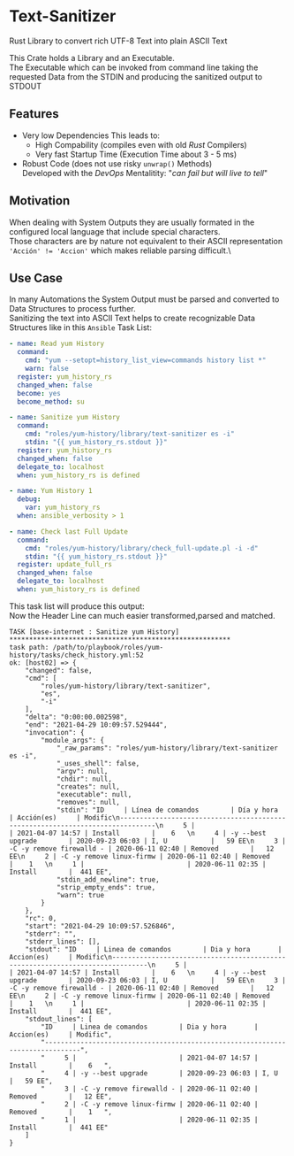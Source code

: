 # Text-Sanitizer
Rust Library to convert rich UTF-8 Text into plain ASCII Text

This Crate holds a Library and an Executable.\
The Executable which can be invoked from command line taking the requested Data from the STDIN 
and producing the sanitized output to STDOUT

## Features
* Very low Dependencies
  This leads to:
  * High Compability (compiles even with old _Rust_ Compilers)
  * Very fast Startup Time (Execution Time about 3 - 5 ms)
* Robust Code (does not use risky `unwrap()` Methods)\
  Developed with the _DevOps_ Mentalitity: "_can fail but will live to tell_"

## Motivation
When dealing with System Outputs they are usually formated in the configured local language that include special characters.\
Those characters are by nature not equivalent to their ASCII representation `'Acción' != 'Accion'` which makes reliable parsing difficult.\

## Use Case
In many Automations the System Output must be parsed and converted to Data Structures to process further.\
Sanitizing the text into ASCII Text helps to create recognizable Data Structures
like in this `Ansible` Task List:
```yaml
- name: Read yum History
  command: 
    cmd: "yum --setopt=history_list_view=commands history list *"
    warn: false
  register: yum_history_rs
  changed_when: false
  become: yes
  become_method: su

- name: Sanitize yum History
  command: 
    cmd: "roles/yum-history/library/text-sanitizer es -i"
    stdin: "{{ yum_history_rs.stdout }}"
  register: yum_history_rs
  changed_when: false
  delegate_to: localhost
  when: yum_history_rs is defined

- name: Yum History 1
  debug:
    var: yum_history_rs
  when: ansible_verbosity > 1

- name: Check last Full Update
  command: 
    cmd: "roles/yum-history/library/check_full-update.pl -i -d"
    stdin: "{{ yum_history_rs.stdout }}"
  register: update_full_rs
  changed_when: false
  delegate_to: localhost
  when: yum_history_rs is defined
```
This task list will produce this output:\
Now the Header Line can much easier transformed,parsed and matched.
```plain
TASK [base-internet : Sanitize yum History] ********************************************************
task path: /path/to/playbook/roles/yum-history/tasks/check_history.yml:52
ok: [host02] => {
    "changed": false, 
    "cmd": [
        "roles/yum-history/library/text-sanitizer", 
        "es", 
        "-i"
    ], 
    "delta": "0:00:00.002598", 
    "end": "2021-04-29 10:09:57.529444", 
    "invocation": {
        "module_args": {
            "_raw_params": "roles/yum-history/library/text-sanitizer es -i", 
            "_uses_shell": false, 
            "argv": null, 
            "chdir": null, 
            "creates": null, 
            "executable": null, 
            "removes": null, 
            "stdin": "ID     | Línea de comandos        | Día y hora       | Acción(es)     | Modific\n-------------------------------------------------------------------------------\n     5 |                          | 2021-04-07 14:57 | Install        |    6   \n     4 | -y --best upgrade        | 2020-09-23 06:03 | I, U           |   59 EE\n     3 | -C -y remove firewalld - | 2020-06-11 02:40 | Removed        |   12 EE\n     2 | -C -y remove linux-firmw | 2020-06-11 02:40 | Removed        |    1   \n     1 |                          | 2020-06-11 02:35 | Install        |  441 EE", 
            "stdin_add_newline": true, 
            "strip_empty_ends": true, 
            "warn": true
        }
    }, 
    "rc": 0, 
    "start": "2021-04-29 10:09:57.526846", 
    "stderr": "", 
    "stderr_lines": [], 
    "stdout": "ID     | Linea de comandos        | Dia y hora       | Accion(es)     | Modific\n-------------------------------------------------------------------------------\n     5 |                          | 2021-04-07 14:57 | Install        |    6   \n     4 | -y --best upgrade        | 2020-09-23 06:03 | I, U           |   59 EE\n     3 | -C -y remove firewalld - | 2020-06-11 02:40 | Removed        |   12 EE\n     2 | -C -y remove linux-firmw | 2020-06-11 02:40 | Removed        |    1   \n     1 |                          | 2020-06-11 02:35 | Install        |  441 EE", 
    "stdout_lines": [
        "ID     | Linea de comandos        | Dia y hora       | Accion(es)     | Modific", 
        "-------------------------------------------------------------------------------", 
        "     5 |                          | 2021-04-07 14:57 | Install        |    6   ", 
        "     4 | -y --best upgrade        | 2020-09-23 06:03 | I, U           |   59 EE", 
        "     3 | -C -y remove firewalld - | 2020-06-11 02:40 | Removed        |   12 EE", 
        "     2 | -C -y remove linux-firmw | 2020-06-11 02:40 | Removed        |    1   ", 
        "     1 |                          | 2020-06-11 02:35 | Install        |  441 EE"
    ]
}
```

